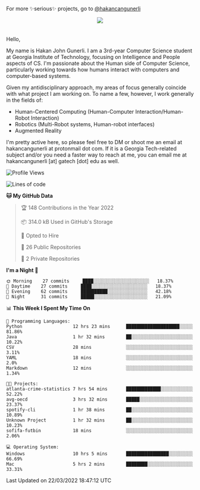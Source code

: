 For more ✨serious✨ projects, go to [@hakancangunerli](https://github.com/hakancangunerli)

<div> 
<center> <img src="https://gist.githubusercontent.com/63616e/80137ecc5d849c99c01262a70f0efce0/raw/c08047c6881a89ff5eff068b4e9a64bc49438c7f/ye.png"/>
 </center>

</div>
<br>
<br>
Hello,

My name is Hakan John Gunerli. I am a 3rd-year Computer Science student at Georgia Institute of Technology, focusing on Intelligence and People aspects of CS. I'm passionate about the Human side of Computer Science, particularly working towards how humans interact with computers and computer-based systems.


Given my antidisciplinary approach, my areas of focus generally coincide with what project I am working on. To name a few, however, I work generally in the fields of:

- Human-Centered Computing (Human-Computer Interaction/Human-Robot Interaction) 
- Robotics (Multi-Robot systems, Human-robot interfaces)
- Augmented Reality



I'm pretty active here, so please feel free to DM or shoot me an email at hakancangunerli at protonmail dot com. If it is a Georgia Tech-related subject and/or you need a faster way to reach at me, you can email me at hakancangunerli [at] gatech [dot] edu as well.

 </div>
 
 </div>


<!--START_SECTION:waka-->
![Profile Views](http://img.shields.io/badge/Profile%20Views-2-blue)

![Lines of code](https://img.shields.io/badge/From%20Hello%20World%20I%27ve%20Written-899%20Thousand%20lines%20of%20code-blue)

**🐱 My GitHub Data** 

> 🏆 148 Contributions in the Year 2022
 > 
> 📦 314.0 kB Used in GitHub's Storage 
 > 
> 💼 Opted to Hire
 > 
> 📜 26 Public Repositories 
 > 
> 🔑 2 Private Repositories  
 > 
**I'm a Night 🦉** 

```text
🌞 Morning    27 commits     ████░░░░░░░░░░░░░░░░░░░░░   18.37% 
🌆 Daytime    27 commits     ████░░░░░░░░░░░░░░░░░░░░░   18.37% 
🌃 Evening    62 commits     ██████████░░░░░░░░░░░░░░░   42.18% 
🌙 Night      31 commits     █████░░░░░░░░░░░░░░░░░░░░   21.09%

```


📊 **This Week I Spent My Time On** 

```text
💬 Programming Languages: 
Python                   12 hrs 23 mins      ████████████████████░░░░░   81.86% 
Java                     1 hr 32 mins        ██░░░░░░░░░░░░░░░░░░░░░░░   10.22% 
CSV                      28 mins             ░░░░░░░░░░░░░░░░░░░░░░░░░   3.11% 
YAML                     18 mins             ░░░░░░░░░░░░░░░░░░░░░░░░░   2.0% 
Markdown                 12 mins             ░░░░░░░░░░░░░░░░░░░░░░░░░   1.34%

🐱‍💻 Projects: 
atlanta-crime-statistics 7 hrs 54 mins       █████████████░░░░░░░░░░░░   52.22% 
avg-oecd                 3 hrs 32 mins       █████░░░░░░░░░░░░░░░░░░░░   23.37% 
spotify-cli              1 hr 38 mins        ██░░░░░░░░░░░░░░░░░░░░░░░   10.89% 
Unknown Project          1 hr 32 mins        ██░░░░░░░░░░░░░░░░░░░░░░░   10.23% 
sofifa-futbin            18 mins             ░░░░░░░░░░░░░░░░░░░░░░░░░   2.06%

💻 Operating System: 
Windows                  10 hrs 5 mins       ████████████████░░░░░░░░░   66.69% 
Mac                      5 hrs 2 mins        ████████░░░░░░░░░░░░░░░░░   33.31%

```


 Last Updated on 22/03/2022 18:47:12 UTC
<!--END_SECTION:waka-->


